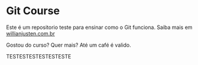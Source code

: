 # Git Course

Este é um repositorio teste para ensinar como o Git funciona. 
Saiba mais em [willianjusten.com.br](http://willianjusten.com.br)

Gostou do curso? Quer mais? Até um café é valido.

TESTESTESTESTESTESTE
